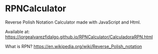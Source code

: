 # RPNCalculator
Reverse Polish Notation Calculator made with JavaScript and Html.

Available at: https://jorgealvarezfidalgo.github.io/RPNCalculator/CalculadoraRPN.html

What is RPN?
https://en.wikipedia.org/wiki/Reverse_Polish_notation
